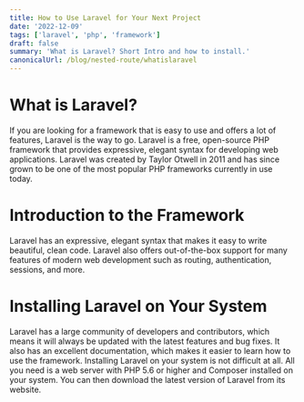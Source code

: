 ```yaml
---
title: How to Use Laravel for Your Next Project
date: '2022-12-09'
tags: ['laravel', 'php', 'framework']
draft: false
summary: 'What is Laravel? Short Intro and how to install.'
canonicalUrl: /blog/nested-route/whatislaravel
---
```


# What is Laravel?

If you are looking for a framework that is easy to use and offers a lot of features, Laravel is the way to go. Laravel is a free, open-source PHP framework that provides expressive, elegant syntax for developing web applications. Laravel was created by Taylor Otwell in 2011 and has since grown to be one of the most popular PHP frameworks currently in use today.

# Introduction to the Framework

Laravel has an expressive, elegant syntax that makes it easy to write beautiful, clean code. Laravel also offers out-of-the-box support for many features of modern web development such as routing, authentication, sessions, and more.

# Installing Laravel on Your System

Laravel has a large community of developers and contributors, which means it will always be updated with the latest features and bug fixes. It also has an excellent documentation, which makes it easier to learn how to use the framework. Installing Laravel on your system is not difficult at all. All you need is a web server with PHP 5.6 or higher and Composer installed on your system. You can then download the latest version of Laravel from its website.
